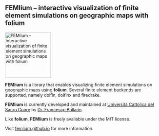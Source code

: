 ## FEMlium – interactive visualization of finite element simulations on geographic maps with folium ##
<img src="https://femlium.github.io/_images/FEMlium-logo.png" alt="FEMlium – interactive visualization of finite element simulations on geographic maps with folium" width="150px">

**FEMlium** is a library that enables visualizing finite element simulations on geographic maps using **folium**. Several finite element backends are supported, namely dolfin, dolfinx and firedrake.

**FEMlium** is currently developed and maintained at [Università Cattolica del Sacro Cuore](https://www.unicatt.it/) by [Dr. Francesco Ballarin](https://www.francescoballarin.it).

Like **folium**, **FEMlium** is freely available under the MIT license.

Visit [femlium.github.io](https://femlium.github.io/) for more information.
